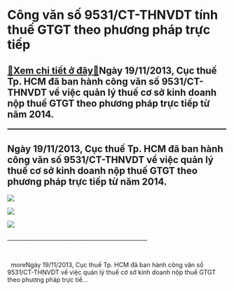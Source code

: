 Công văn số 9531/CT-THNVDT tính thuế GTGT theo phương pháp trực tiếp
====================================================================

[:gift:Xem chi tiết ở đây:gift:](https://hddtvn.com/cong-van-so-9531-ct-thnvdt-tinh-thue-gtgt-theo-phuong-phap-truc-tiep/)Ngày 19/11/2013, Cục thuế Tp. HCM đã ban hành công văn số 9531/CT-THNVDT về việc quản lý thuế cơ sở kinh doanh nộp thuế GTGT theo phương pháp trực tiếp từ năm 2014. \_\_\_\_\_\_\_\_\_\_\_\_\_\_\_\_\_\_\_\_\_\_\_\_\_\_\_\_\_\_\_\_\_\_\_\_\_\_\_\_\_\_\_\_\_\_\_\_\_\_
-------------------------------------------------------------------------------------------------------------------------------------------------------------------------------------------------------------------------------------------------------------------------



Ngày 19/11/2013, Cục thuế Tp. HCM đã ban hành công văn số 9531/CT-THNVDT về việc quản lý thuế cơ sở kinh doanh nộp thuế GTGT theo phương pháp trực tiếp từ năm 2014.
----------------------------------------------------------------------------------------------------------------------------------------------------------------------



![](https://hddtvn.com/wp-content/uploads/2021/01/9531201.png)  

![](https://hddtvn.com/wp-content/uploads/2021/01/9531202.png)  

![](https://hddtvn.com/wp-content/uploads/2021/01/9531203.png)



  

 \_\_\_\_\_\_\_\_\_\_\_\_\_\_\_\_\_\_\_\_\_\_\_\_\_\_\_\_\_\_\_\_\_\_\_\_\_\_\_\_\_\_\_\_\_\_\_\_\_\_  

    

  
moreNgày 19/11/2013, Cục thuế Tp. HCM đã ban hành công văn số 9531/CT-THNVDT về việc quản lý thuế cơ sở kinh doanh nộp thuế GTGT theo phương pháp trực tiế…

